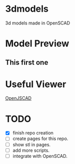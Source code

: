 # 3dmodels
3d models made in OpenSCAD

# Model Preview

## This first one
<script src="https://github.com/HustLion/3dmodels/blob/master/models/startup.stl"></script>




# Useful Viewer
[OpenJSCAD](https://github.com/Spiritdude/OpenJSCAD.org)


# TODO
- [x] finish repo creation
- [ ] create pages for this repo.
- [ ] show stl in pages.
- [ ] add more scripts.
- [ ] integrate with OpenSCAD.

